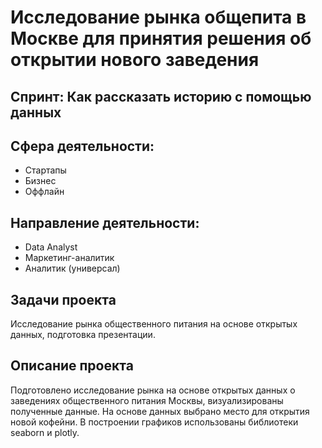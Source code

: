 # Исследование рынка общепита в Москве для принятия решения об открытии нового заведения

## Спринт: Как рассказать историю с помощью данных 

## Сфера деятельности: 
- Стартапы
- Бизнес
- Оффлайн

## Направление деятельности:
- Data Analyst
- Маркетинг-аналитик
- Аналитик (универсал)

## Задачи проекта

Исследование рынка общественного питания на основе открытых данных, подготовка презентации.

## Описание проекта

Подготовлено исследование рынка на основе открытых данных о заведениях общественного питания Москвы, 
визуализированы полученные данные. На основе данных выбрано место для открытия новой кофейни. 
В построении графиков использованы библиотеки seaborn и plotly. 